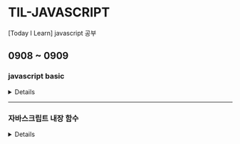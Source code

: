 # TIL-JAVASCRIPT
[Today I Learn] javascript 공부

## 0908 ~ 0909
### javascript basic

<details>
  
#### 자바스크립트 작성위치
#### 콘솔
#### 주석처리
#### 변수 선언자(var, let, const)
  * var = 재선언 가능, 거의 안씀.  
  * let = 선언된 변수에 값의 재할당이 가능하지만 같은변수명으로 재선언불가.   
  * const = 절대값, 재선언 재할당 불가.  
#### 데이터 타입
  * String.  
  * Number - '', "" 없이 사용가능.   
  * Undifined - 선언되지않음. 하나의 데이터 타입.   
  * Null - 할당 값이 준비되지 않았을 때. 넣어서 쓰임.   
  * Object - 여러속성을 하나의 변수에 저장 할 수 있도록 해주는 데이터 타입. key:value.  
  * Array - 배열   
  * Boolean - true / false   
  * typeof x - x가 어떤 유형인지 알려줌.   
#### 64비트 부동소수점
  * toString(2) - 2진수로 표현
    * 1비트 - 양수 0, 음수 1
    * 11비트 - 지수부 - 2^(n-1)-1 + m
    * 52비트 - 가수부 - 
    * 2^10 = 1024 - 1 - 4 = 1019
    * 무한소수인경우 64비트를 넘어갔을때, 가장가까운 숫자로 표현 = 외부라이브러리 사용
      * BigNumber.js
      * Big.js
      * Decimal.js
  뭔소리인지 몰라서 이해못함.
#### 연산자
  * 더하기, 빼기, 곱하기, 나누기, 거듭제곱(**), 나머지(%), 1씩증가(++), 1씩감소(--)
  * 문자열 연산자 
    * txt1 += txt2; //txt1 = txt1 + txt2;
    * 숫자 + 문자 = 문자
  * 비교 연산자
    * (x == y) - equal to
    * (x == "y") - 비교연산자로 들어가면 "" 안에 값만 봄
    * (x === y) - 데이터 타입으로 비교
    * !=, !==, !===
  * Logical 연산자
    * && - and
    * || - or
    * ! - console.log(!(3 < 2)); 조건값을 반대로 해줌
#### 조건문(if, switch
  * if(조건) else if(조건) else
  * switch(조건) case(조건값) break;빠져나옴                        
#### 반복문(for, for-in, for-of, while)
  * for(조건) {코드}; - 조건이 만족하는 동안에 계속해서 {}안의 코드를 실행.
    * for - in : for(var i in numbers){console.log(numbers[i];} - numbers안 전부 출력.
    * for - of : for(var num of numbers){console.log(num);} - in이랑 뭐가 다른지 모르겠음.
  * while(조건){} : 뭐라 정리를.... ! for랑 차이를 내일 봐야겠다.
    * do-while(조건){} : while조건 안보고 do먼저 실행
#### 함수
  * function name() {} - 특정 기능을 수행하도록 작성된 코드 블럭. 잘 짜놓으면 좋음.                             
  
</details>

---

### 자바스크립트 내장 함수 

<details>
  
#### String
  * indexOf - 문자열이 시작하는 시점의 index번호 / 찾지못하면 -1
  * lastIndexOf - 뒤
  * slice(시작점,끝점) - 시작점부터 끝점 문자열만
  * substr(시작점,시작점으로부터 글자수) - 글자수
  * replace(원래값,바꿀값) - 바꾸기
  * uppercase - 대,소문자로 변환
    * toLocaleUpperCase
    * toLowerCase
  * concat - var txt4 = txt1.concat(" ",txt2); 문자열 합치기.
  * trim - 앞,뒤 공백제거
  * padStart - (만들 글자수,넣어줄 값) ex)날짜 자리수 맞춰줄때 01,02,03,...,11,12
  * padEnd
  * charAt - 문자열에서 (자리수)만큼의 특정 값을 호출
  * split() - ()기준으로 자르고 배열로 나눔.
    * var tags = "키보드,기계식,블루투스,맥마우스";
    * var arr = tags.split(",");
    * arr = {0: "키보드" 1: "기계식" 2: "블루투스" 3: "맥마우스"};
#### Number
  * toString(); - 숫자를 문자열로 변환
  * toFixed() - 지정된 소수점 자리수까지 반올림으로 표기
  * toPrecision() - 정수까지 포함 한 자리수
  * parseInt() - 무조건 정수 = 소수점부터 무시
  * parseFloat() - 소수점까지 표기
#### Boolean
  * 이건 true or false
    * false : undifined / null / 0 / -0 / NaN / ""(빈문자열)
#### Array
  * toString()
  * join() - 배열 사이에 ()값이 삽입
  * document.getElementById("div1").innerHTML = txt;
  * pop() - 배열의 가장 마지막 element를 제거 후 리턴 해줌.
  * push() - 배열의 마지막에 새로운 element를 추가
  * shift() - 배열의 첫번째 element를 제거 후 리턴 해줌.
  * unshift() - 배열의 첫번째에 새로운 element를 추가
  * splice(1,2,3,4) : 배열 / 파라미터 1 : 시작위치 / 파라미터 2 : 삭제할 element 수 / 1,2까지만 넣을시 삭제만 함 / 파라미터 3 : 시작위치 / 파라미터 4 : 시작위치
  * concat() - 합침
  * slice(시작,종료) - 배열 시작+1부터 종료까지
  * sort() - 오름차순,내림차순 return a.point > b.point ? -1 : a.point < b.point ? 1 : 0;
  * filter - return person.city == "제주"; city가 "제주"로 되어있느사람만 !필터!
  * reduce(누적값, 현잿값, 인덱스, 요소) - 누적값
  * map(요소, 인덱스, 배열) - 배열안의 요소들을 짝지어줌
  다시공부
#### Date
  * getTimezoneOffset - 분단위, GMT +0기준으로 분차를 알려줌
    * Time zone 글로벌 서비스시 GMT +0 기준으로 저장(한국:GMT +0900)
#### Math
  * round() - 반올림
  * ceil() - 무조건 올림으로 정수를 만듬. 페이징할때 사용 가능
  * floor() - 소수점 이하는 무조건 내림
  * trunc() - 정수부분만 리턴
  * sign() - 음수이면 -1, 양수이면 1, 0이면 0
  * pow() - 제곱
  * sqrt() - 루트
  * abs() - 무조건 양수로 변환
  * max()
  * min()
  * random() - 랜덤..
#### JSON
#### Window
#### 크롬개발자도구
  
</details>
